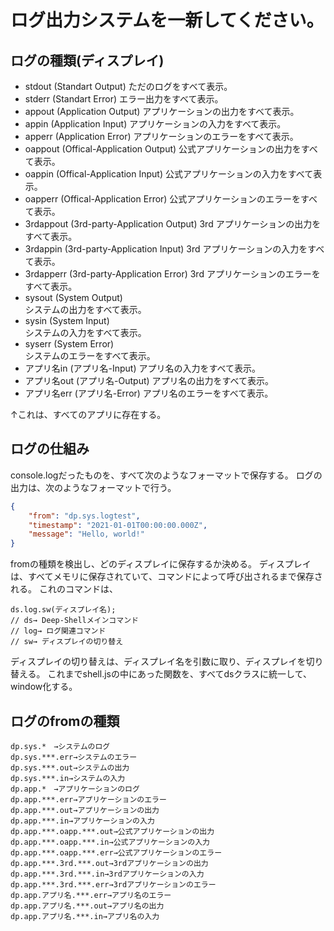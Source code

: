 # ログ出力システムを一新してください。
## ログの種類(ディスプレイ)

- stdout
  (Standart Output)
  ただのログをすべて表示。
- stderr
  (Standart Error)
  エラー出力をすべて表示。
- appout
  (Application Output)
  アプリケーションの出力をすべて表示。
- appin
  (Application Input)
  アプリケーションの入力をすべて表示。
- apperr
  (Application Error)
  アプリケーションのエラーをすべて表示。
- oappout
  (Offical-Application Output)
  公式アプリケーションの出力をすべて表示。
- oappin
  (Offical-Application Input)
  公式アプリケーションの入力をすべて表示。
- oapperr
  (Offical-Application Error)
  公式アプリケーションのエラーをすべて表示。
- 3rdappout
  (3rd-party-Application Output)
  3rd アプリケーションの出力をすべて表示。
- 3rdappin
  (3rd-party-Application Input)
  3rd アプリケーションの入力をすべて表示。
- 3rdapperr
  (3rd-party-Application Error)
  3rd アプリケーションのエラーをすべて表示。
- sysout
  (System Output)  
  システムの出力をすべて表示。
- sysin
  (System Input)  
  システムの入力をすべて表示。
- syserr
  (System Error)  
  システムのエラーをすべて表示。
- アプリ名in
(アプリ名-Input)
アプリ名の入力をすべて表示。
- アプリ名out
(アプリ名-Output)
アプリ名の出力をすべて表示。
- アプリ名err
(アプリ名-Error)
アプリ名のエラーをすべて表示。

↑これは、すべてのアプリに存在する。

## ログの仕組み
console.logだったものを、すべて次のようなフォーマットで保存する。 
ログの出力は、次のようなフォーマットで行う。 
```json
{
    "from": "dp.sys.logtest",
    "timestamp": "2021-01-01T00:00:00.000Z",
    "message": "Hello, world!"
}
```
fromの種類を検出し、どのディスプレイに保存するか決める。 
ディスプレイは、すべてメモリに保存されていて、コマンドによって呼び出されるまで保存される。 
これのコマンドは、 
```
ds.log.sw(ディスプレイ名);
// ds→ Deep-Shellメインコマンド
// log→ ログ関連コマンド
// sw→ ディスプレイの切り替え
```
ディスプレイの切り替えは、ディスプレイ名を引数に取り、ディスプレイを切り替える。 
これまでshell.jsの中にあった関数を、すべてdsクラスに統一して、window化する。 

## ログのfromの種類
```
dp.sys.*　→システムのログ
dp.sys.***.err→システムのエラー
dp.sys.***.out→システムの出力
dp.sys.***.in→システムの入力
dp.app.*　→アプリケーションのログ
dp.app.***.err→アプリケーションのエラー
dp.app.***.out→アプリケーションの出力
dp.app.***.in→アプリケーションの入力
dp.app.***.oapp.***.out→公式アプリケーションの出力
dp.app.***.oapp.***.in→公式アプリケーションの入力
dp.app.***.oapp.***.err→公式アプリケーションのエラー
dp.app.***.3rd.***.out→3rdアプリケーションの出力
dp.app.***.3rd.***.in→3rdアプリケーションの入力
dp.app.***.3rd.***.err→3rdアプリケーションのエラー
dp.app.アプリ名.***.err→アプリ名のエラー
dp.app.アプリ名.***.out→アプリ名の出力
dp.app.アプリ名.***.in→アプリ名の入力
```